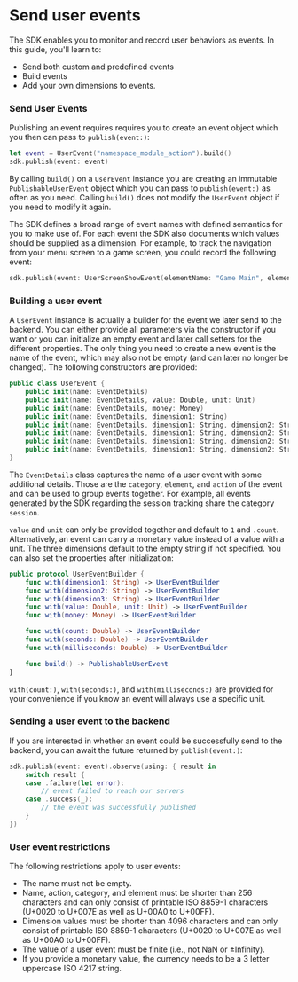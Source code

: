 # Send user events

The SDK enables you to monitor and record user behaviors as events. In this guide, you'll learn to:&#x20;

* Send both custom and predefined events
* Build events
* Add your own dimensions to events.

### Send User Events

Publishing an event requires requires you to create an event object which you then can pass to `publish(event:)`:

```swift
let event = UserEvent("namespace_module_action").build()
sdk.publish(event: event)
```

By calling `build()` on a `UserEvent` instance you are creating an immutable `PublishableUserEvent` object which you can pass to `publish(event:)` as often as you need. Calling `build()` does not modify the `UserEvent` object if you need to modify it again.

The SDK defines a broad range of event names with defined semantics for you to make use of. For each event the SDK also documents which values should be supplied as a dimension. For example, to track the navigation from your menu screen to a game screen, you could record the following event:

```swift
sdk.publish(event: UserScreenShowEvent(elementName: "Game Main", elementId: "SCREEN_GAME_MAIN").build())
```

### Building a user event

A `UserEvent` instance is actually a builder for the event we later send to the backend. You can either provide all parameters via the constructor if you want or you can initialize an empty event and later call setters for the different properties. The only thing you need to create a new event is the name of the event, which may also not be empty (and can later no longer be changed). The following constructors are provided:

```swift
public class UserEvent {
    public init(name: EventDetails)
    public init(name: EventDetails, value: Double, unit: Unit)
    public init(name: EventDetails, money: Money)
    public init(name: EventDetails, dimension1: String)
    public init(name: EventDetails, dimension1: String, dimension2: String)
    public init(name: EventDetails, dimension1: String, dimension2: String, dimension3: String)
    public init(name: EventDetails, dimension1: String, dimension2: String, dimension3: String, value: Double, unit: Unit)
    public init(name: EventDetails, dimension1: String, dimension2: String, dimension3: String, money: Money)
}
```

The `EventDetails` class captures the name of a user event with some additional details. Those are the `category`, `element`, and `action` of the event and can be used to group events together. For example, all events generated by the SDK regarding the session tracking share the category `session`.

`value` and `unit` can only be provided together and default to `1` and `.count`. Alternatively, an event can carry a monetary value instead of a value with a unit. The three dimensions default to the empty string if not specified. You can also set the properties after initialization:

```swift
public protocol UserEventBuilder {
    func with(dimension1: String) -> UserEventBuilder
    func with(dimension2: String) -> UserEventBuilder
    func with(dimension3: String) -> UserEventBuilder
    func with(value: Double, unit: Unit) -> UserEventBuilder
    func with(money: Money) -> UserEventBuilder

    func with(count: Double) -> UserEventBuilder
    func with(seconds: Double) -> UserEventBuilder
    func with(milliseconds: Double) -> UserEventBuilder

    func build() -> PublishableUserEvent
}
```

`with(count:)`, `with(seconds:)`, and `with(milliseconds:)` are provided for your convenience if you know an event will always use a specific unit.

### Sending a user event to the backend

If you are interested in whether an event could be successfully send to the backend, you can await the future returned by `publish(event:)`:

```swift
sdk.publish(event: event).observe(using: { result in
    switch result {
    case .failure(let error):
        // event failed to reach our servers
    case .success(_):
        // the event was successfully published
    }
})
```

### User event restrictions

The following restrictions apply to user events:

* The name must not be empty.
* Name, action, category, and element must be shorter than 256 characters and can only consist of printable ISO 8859-1 characters (U+0020 to U+007E as well as U+00A0 to U+00FF).
* Dimension values must be shorter than 4096 characters and can only consist of printable ISO 8859-1 characters (U+0020 to U+007E as well as U+00A0 to U+00FF).
* The value of a user event must be finite (i.e., not NaN or ±Infinity).
* If you provide a monetary value, the currency needs to be a 3 letter uppercase ISO 4217 string.
